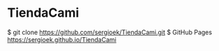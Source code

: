 # TiendaCami
$ git clone https://github.com/sergioek/TiendaCami.git
$ GitHub Pages https://sergioek.github.io/TiendaCami
